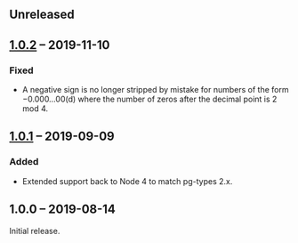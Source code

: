 ## Unreleased


## [1.0.2][] – 2019-11-10

### Fixed

- A negative sign is no longer stripped by mistake for numbers of the form −0.000…00(d) where the number of zeros after the decimal point is 2 mod 4.


## [1.0.1][] – 2019-09-09

### Added

- Extended support back to Node 4 to match pg-types 2.x.


## 1.0.0 – 2019-08-14

Initial release.


[1.0.2]: https://github.com/charmander/pg-numeric/compare/v1.0.1...v1.0.2
[1.0.1]: https://github.com/charmander/pg-numeric/compare/v1.0.0...v1.0.1
